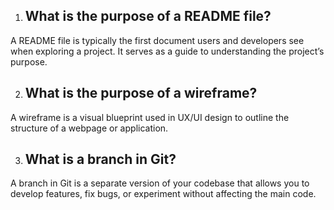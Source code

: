 1. ## What is the purpose of a README file?
A README file is typically the first document users and developers see when exploring a project. It serves as a guide to understanding the project’s purpose. 

2. ## What is the purpose of a wireframe?
A wireframe is a visual blueprint used in UX/UI design to outline the structure of a webpage or application.

3. ## What is a branch in Git?
A branch in Git is a separate version of your codebase that allows you to develop features, fix bugs, or experiment without affecting the main code. 
